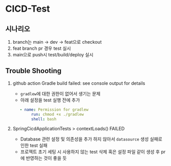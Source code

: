 # CICD-Test

## 시나리오
1. branch는 main -> dev -> feat으로 checkout
2. feat branch pr 경우 test 실시
3. main으로 push시 test/build/deploy 실시

## Trouble Shooting
1. github action Gradle build failed: see console output for details
    - `gradlew`에 대한 권한이 없어서 생기는 문제
    - 아래 설정을 test 실행 전에 추가
    ```yml
       - name: Permission for gradlew
            run: chmod +x ./gradlew
            shell: bash
    ```
   
2. SpringCicdApplicationTests > contextLoads() FAILED
    - Database 관련 설정 및 의존성을 추가 하지 않아서 `datasource` 생성 실패로 인한 test 실패
    - 프로젝트 초기 세팅 시 사용하지 않는 test 삭제 혹은 설정 파일 같이 생성 후 pr에 반영하는 것이 좋을 듯
